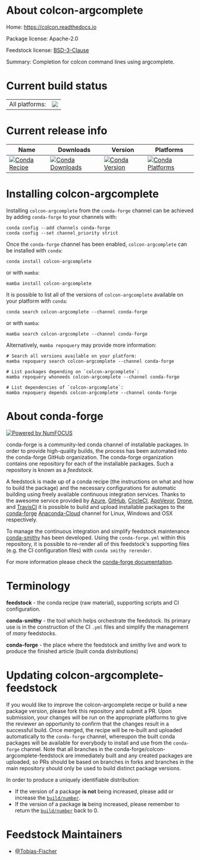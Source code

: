 About colcon-argcomplete
========================

Home: https://colcon.readthedocs.io

Package license: Apache-2.0

Feedstock license: [BSD-3-Clause](https://github.com/conda-forge/colcon-argcomplete-feedstock/blob/main/LICENSE.txt)

Summary: Completion for colcon command lines using argcomplete.

Current build status
====================


<table><tr><td>All platforms:</td>
    <td>
      <a href="https://dev.azure.com/conda-forge/feedstock-builds/_build/latest?definitionId=15866&branchName=main">
        <img src="https://dev.azure.com/conda-forge/feedstock-builds/_apis/build/status/colcon-argcomplete-feedstock?branchName=main">
      </a>
    </td>
  </tr>
</table>

Current release info
====================

| Name | Downloads | Version | Platforms |
| --- | --- | --- | --- |
| [![Conda Recipe](https://img.shields.io/badge/recipe-colcon--argcomplete-green.svg)](https://anaconda.org/conda-forge/colcon-argcomplete) | [![Conda Downloads](https://img.shields.io/conda/dn/conda-forge/colcon-argcomplete.svg)](https://anaconda.org/conda-forge/colcon-argcomplete) | [![Conda Version](https://img.shields.io/conda/vn/conda-forge/colcon-argcomplete.svg)](https://anaconda.org/conda-forge/colcon-argcomplete) | [![Conda Platforms](https://img.shields.io/conda/pn/conda-forge/colcon-argcomplete.svg)](https://anaconda.org/conda-forge/colcon-argcomplete) |

Installing colcon-argcomplete
=============================

Installing `colcon-argcomplete` from the `conda-forge` channel can be achieved by adding `conda-forge` to your channels with:

```
conda config --add channels conda-forge
conda config --set channel_priority strict
```

Once the `conda-forge` channel has been enabled, `colcon-argcomplete` can be installed with `conda`:

```
conda install colcon-argcomplete
```

or with `mamba`:

```
mamba install colcon-argcomplete
```

It is possible to list all of the versions of `colcon-argcomplete` available on your platform with `conda`:

```
conda search colcon-argcomplete --channel conda-forge
```

or with `mamba`:

```
mamba search colcon-argcomplete --channel conda-forge
```

Alternatively, `mamba repoquery` may provide more information:

```
# Search all versions available on your platform:
mamba repoquery search colcon-argcomplete --channel conda-forge

# List packages depending on `colcon-argcomplete`:
mamba repoquery whoneeds colcon-argcomplete --channel conda-forge

# List dependencies of `colcon-argcomplete`:
mamba repoquery depends colcon-argcomplete --channel conda-forge
```


About conda-forge
=================

[![Powered by
NumFOCUS](https://img.shields.io/badge/powered%20by-NumFOCUS-orange.svg?style=flat&colorA=E1523D&colorB=007D8A)](https://numfocus.org)

conda-forge is a community-led conda channel of installable packages.
In order to provide high-quality builds, the process has been automated into the
conda-forge GitHub organization. The conda-forge organization contains one repository
for each of the installable packages. Such a repository is known as a *feedstock*.

A feedstock is made up of a conda recipe (the instructions on what and how to build
the package) and the necessary configurations for automatic building using freely
available continuous integration services. Thanks to the awesome service provided by
[Azure](https://azure.microsoft.com/en-us/services/devops/), [GitHub](https://github.com/),
[CircleCI](https://circleci.com/), [AppVeyor](https://www.appveyor.com/),
[Drone](https://cloud.drone.io/welcome), and [TravisCI](https://travis-ci.com/)
it is possible to build and upload installable packages to the
[conda-forge](https://anaconda.org/conda-forge) [Anaconda-Cloud](https://anaconda.org/)
channel for Linux, Windows and OSX respectively.

To manage the continuous integration and simplify feedstock maintenance
[conda-smithy](https://github.com/conda-forge/conda-smithy) has been developed.
Using the ``conda-forge.yml`` within this repository, it is possible to re-render all of
this feedstock's supporting files (e.g. the CI configuration files) with ``conda smithy rerender``.

For more information please check the [conda-forge documentation](https://conda-forge.org/docs/).

Terminology
===========

**feedstock** - the conda recipe (raw material), supporting scripts and CI configuration.

**conda-smithy** - the tool which helps orchestrate the feedstock.
                   Its primary use is in the construction of the CI ``.yml`` files
                   and simplify the management of *many* feedstocks.

**conda-forge** - the place where the feedstock and smithy live and work to
                  produce the finished article (built conda distributions)


Updating colcon-argcomplete-feedstock
=====================================

If you would like to improve the colcon-argcomplete recipe or build a new
package version, please fork this repository and submit a PR. Upon submission,
your changes will be run on the appropriate platforms to give the reviewer an
opportunity to confirm that the changes result in a successful build. Once
merged, the recipe will be re-built and uploaded automatically to the
`conda-forge` channel, whereupon the built conda packages will be available for
everybody to install and use from the `conda-forge` channel.
Note that all branches in the conda-forge/colcon-argcomplete-feedstock are
immediately built and any created packages are uploaded, so PRs should be based
on branches in forks and branches in the main repository should only be used to
build distinct package versions.

In order to produce a uniquely identifiable distribution:
 * If the version of a package **is not** being increased, please add or increase
   the [``build/number``](https://docs.conda.io/projects/conda-build/en/latest/resources/define-metadata.html#build-number-and-string).
 * If the version of a package **is** being increased, please remember to return
   the [``build/number``](https://docs.conda.io/projects/conda-build/en/latest/resources/define-metadata.html#build-number-and-string)
   back to 0.

Feedstock Maintainers
=====================

* [@Tobias-Fischer](https://github.com/Tobias-Fischer/)

